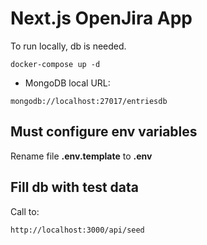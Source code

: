 # Next.js OpenJira App

To run locally, db is needed.

```
docker-compose up -d
```

* MongoDB local URL:
```
mongodb://localhost:27017/entriesdb
```


## Must configure env variables

Rename file __.env.template__ to __.env__

## Fill db with test data
Call to:
```
http://localhost:3000/api/seed
```
